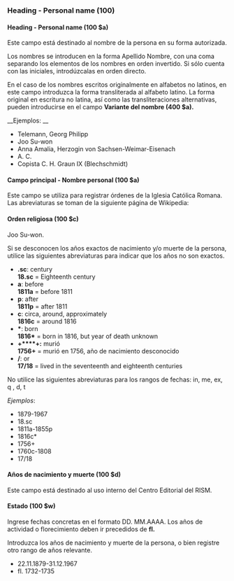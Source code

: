 ### Heading - Personal name (100)

#### Heading - Personal name (100 $a)
Este campo está destinado al nombre de la persona en su forma autorizada.

Los nombres se introducen en la forma Apellido Nombre, con una coma separando los elementos de los nombres en orden invertido. Si sólo cuenta con las iniciales, introdúzcalas en orden directo.

En el caso de los nombres escritos originalmente en alfabetos no latinos, en este campo introduzca la forma transliterada al alfabeto latino. La forma original en escritura no latina, así como las transliteraciones alternativas, pueden introducirse en el campo **Variante del nombre (400 $a).**

__Ejemplos: __

- Telemann, Georg Philipp
- Joo Su-won
- Anna Amalia, Herzogin von Sachsen-Weimar-Eisenach
- A. C.
- Copista C. H. Graun IX (Blechschmidt)

#### Campo principal - Nombre personal (100 $a)

Este campo se utiliza para registrar órdenes de la Iglesia Católica Romana. Las abreviaturas se toman de la siguiente página de Wikipedia:

#### Orden religiosa (100 $c)

Joo Su-won.

Si se desconocen los años exactos de nacimiento y/o muerte de la persona, utilice las siguientes abreviaturas para indicar que los años no son exactos.

- **.sc**: century  
  **18.sc** = Eighteenth century
- **a**: before  
  **1811a** = before 1811
- **p**: after  
  **1811p** = after 1811
- **c**: circa, around, approximately  
  **1816c** = around 1816
- **\***: born  
  **1816\*** = born in 1816, but year of death unknown
- **+****+:** murió  
  **1756+** = murió en 1756, año de nacimiento desconocido
- **/**: or  
  **17/18** = lived in the seventeenth and eighteenth centuries

No utilice las siguientes abreviaturas para los rangos de fechas: in, me, ex, q , d, t

_Ejemplos_:

- 1879-1967
- 18.sc
- 1811a-1855p
- 1816c\*
- 1756+
- 1760c-1808
- 17/18

#### Años de nacimiento y muerte (100 $d)

Este campo está destinado al uso interno del Centro Editorial del RISM.

#### Estado (100 $w)

Ingrese fechas concretas en el formato DD. MM.AAAA. Los años de actividad o florecimiento deben ir precedidos de **fl.**

Introduzca los años de nacimiento y muerte de la persona, o bien registre otro rango de años relevante.

- 22.11.1879-31.12.1967
- fl. 1732-1735
